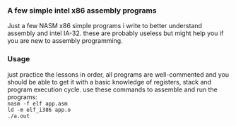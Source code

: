 ### A few simple intel x86 assembly programs  
Just a few NASM x86 simple programs i write to better understand assembly and intel IA-32. these are probably useless but might help you if you are new to assembly programming.    

### Usage  
just practice the lessons in order, all programs are well-commented and you should be able to get it with a basic knowledge of registers, stack and program execution cycle. use these commands to assemble and run the programs:  
`nasm -f elf app.asm`  
`ld -m elf_i386 app.o`  
`./a.out`  

